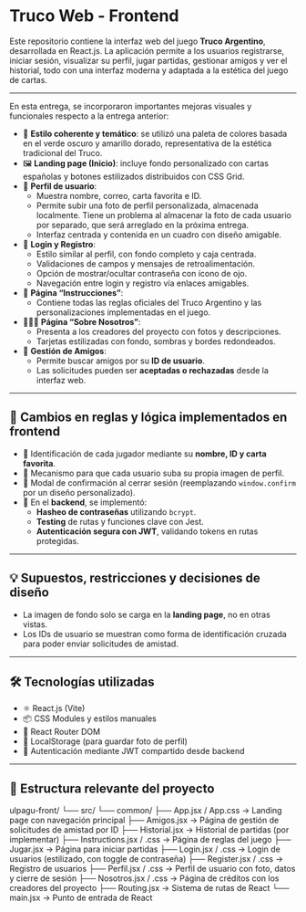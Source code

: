 # Truco Web - Frontend

Este repositorio contiene la interfaz web del juego **Truco Argentino**, desarrollada en React.js. La aplicación permite a los usuarios registrarse, iniciar sesión, visualizar su perfil, jugar partidas, gestionar amigos y ver el historial, todo con una interfaz moderna y adaptada a la estética del juego de cartas.

---

En esta entrega, se incorporaron importantes mejoras visuales y funcionales respecto a la entrega anterior:

- 🔰 **Estilo coherente y temático**: se utilizó una paleta de colores basada en el verde oscuro y amarillo dorado, representativa de la estética tradicional del Truco.
- 🖼️ **Landing page (Inicio)**: incluye fondo personalizado con cartas españolas y botones estilizados distribuidos con CSS Grid.
- 🙋 **Perfil de usuario**:
  - Muestra nombre, correo, carta favorita e ID.
  - Permite subir una foto de perfil personalizada, almacenada localmente. Tiene un problema al almacenar la foto de cada usuario por separado, que será arreglado en la próxima entrega.
  - Interfaz centrada y contenida en un cuadro con diseño amigable.
- 🔐 **Login y Registro**:
  - Estilo similar al perfil, con fondo completo y caja centrada.
  - Validaciones de campos y mensajes de retroalimentación.
  - Opción de mostrar/ocultar contraseña con ícono de ojo.
  - Navegación entre login y registro vía enlaces amigables.
- 📖 **Página “Instrucciones”**:
  - Contiene todas las reglas oficiales del Truco Argentino y las personalizaciones implementadas en el juego.
- 🧑‍🤝‍🧑 **Página “Sobre Nosotros”**:
  - Presenta a los creadores del proyecto con fotos y descripciones.
  - Tarjetas estilizadas con fondo, sombras y bordes redondeados.
- 🤝 **Gestión de Amigos**:
  - Permite buscar amigos por su **ID de usuario**.
  - Las solicitudes pueden ser **aceptadas o rechazadas** desde la interfaz web.

---

## 🧠 Cambios en reglas y lógica implementados en frontend

- 👤 Identificación de cada jugador mediante su **nombre, ID y carta favorita**.
- 🎨 Mecanismo para que cada usuario suba su propia imagen de perfil.
- 🚪 Modal de confirmación al cerrar sesión (reemplazando `window.confirm` por un diseño personalizado).
- 🔐 En el **backend**, se implementó:
  - **Hasheo de contraseñas** utilizando `bcrypt`.
  - **Testing** de rutas y funciones clave con Jest.
  - **Autenticación segura con JWT**, validando tokens en rutas protegidas.

---

## 💡 Supuestos, restricciones y decisiones de diseño

- La imagen de fondo solo se carga en la **landing page**, no en otras vistas.
- Los IDs de usuario se muestran como forma de identificación cruzada para poder enviar solicitudes de amistad.

---

## 🛠️ Tecnologías utilizadas

- ⚛️ React.js (Vite)
- 📦 CSS Modules y estilos manuales
- 🧭 React Router DOM
- 💾 LocalStorage (para guardar foto de perfil)
- 🔐 Autenticación mediante JWT compartido desde backend

---

## 📂 Estructura relevante del proyecto

ulpagu-front/
└── src/
└── common/
├── App.jsx / App.css → Landing page con navegación principal
├── Amigos.jsx → Página de gestión de solicitudes de amistad por ID
├── Historial.jsx → Historial de partidas (por implementar)
├── Instructions.jsx / .css → Página de reglas del juego
├── Jugar.jsx → Página para iniciar partidas
├── Login.jsx / .css → Login de usuarios (estilizado, con toggle de contraseña)
├── Register.jsx / .css → Registro de usuarios
├── Perfil.jsx / .css → Perfil de usuario con foto, datos y cierre de sesión
├── Nosotros.jsx / .css → Página de créditos con los creadores del proyecto
├── Routing.jsx → Sistema de rutas de React
└── main.jsx → Punto de entrada de React
